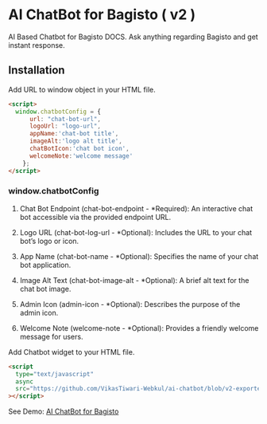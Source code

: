 # AI ChatBot for Bagisto ( v2 )

AI Based Chatbot for Bagisto DOCS. Ask anything regarding Bagisto and get instant response.

## Installation

Add URL to window object in your HTML file.

```html
<script>
  window.chatbotConfig = {
      url: "chat-bot-url",
      logoUrl: "logo-url",
      appName:'chat-bot title',
      imageAlt:'logo alt title',
      chatBotIcon:'chat bot icon',
      welcomeNote:'welcome message'
    };
</script>
```
### window.chatbotConfig
1.  Chat Bot Endpoint (chat-bot-endpoint - *Required): An interactive chat bot accessible via the provided endpoint URL.

2. Logo URL (chat-bot-log-url - *Optional): Includes the URL to your chat bot’s logo or icon.

3. App Name (chat-bot-name - *Optional): Specifies the name of your chat bot application.

4. Image Alt Text (chat-bot-image-alt - *Optional): A brief alt text for the chat bot image.

5. Admin Icon (admin-icon - *Optional): Describes the purpose of the admin icon.

6. Welcome Note (welcome-note - *Optional): Provides a friendly welcome message for users.


Add Chatbot widget to your HTML file.

```html
<script
  type="text/javascript"
  async
  src="https://github.com/VikasTiwari-Webkul/ai-chatbot/blob/v2-exported/chatbot.js"
></script>
```

See Demo: [AI ChatBot for Bagisto](https://vikastiwari-webkul.github.io/ai-chatbot/demo.html)
